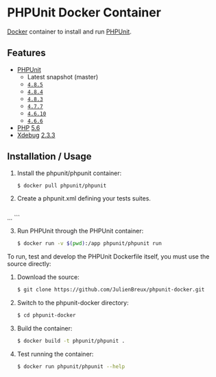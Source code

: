 # PHPUnit Docker Container

[Docker](https://www.docker.com) container to install and run [PHPUnit](https://phpunit.de/).

## Features

* [PHPUnit](https://www.phpunit.de/)
  * Latest snapshot (master)
  * [`4.8.5`](https://github.com/sebastianbergmann/phpunit/blob/4.8/ChangeLog-4.8.md#485---2015-08-19)
  * [`4.8.4`](https://github.com/sebastianbergmann/phpunit/blob/4.8/ChangeLog-4.8.md#484---2015-08-15)
  * [`4.8.3`](https://github.com/sebastianbergmann/phpunit/blob/4.8/ChangeLog-4.8.md#483---2015-08-10)
  * [`4.7.7`](https://github.com/sebastianbergmann/phpunit/blob/4.7/ChangeLog-4.7.md#477---2015-07-13)
  * [`4.6.10`](https://github.com/sebastianbergmann/phpunit/blob/4.6/ChangeLog-4.6.md#phpunit-4610)
  * [`4.6.6`](https://github.com/sebastianbergmann/phpunit/blob/4.6/ChangeLog-4.6.md#phpunit-466)
* [PHP](http://php.net) [5.6](http://php.net/ChangeLog-5.php)
* [Xdebug](http://xdebug.org/) [2.3.3](http://xdebug.org/updates.php#x_2_3_3)

## Installation / Usage

1. Install the phpunit/phpunit container:

    ``` sh
	$ docker pull phpunit/phpunit
	```

2. Create a phpunit.xml defining your tests suites.

    ``` xml
...
    ```

3. Run PHPUnit through the PHPUnit container:

    ``` sh
	$ docker run -v $(pwd):/app phpunit/phpunit run
    ```

To run, test and develop the PHPUnit Dockerfile itself, you must use the source directly:

1. Download the source:

    ``` sh
	$ git clone https://github.com/JulienBreux/phpunit-docker.git
    ```

2. Switch to the phpunit-docker directory:

    ``` sh
	$ cd phpunit-docker
    ```

3. Build the container:

    ``` sh
	$ docker build -t phpunit/phpunit .
    ```

4. Test running the container:

    ``` sh
	$ docker run phpunit/phpunit --help
	```
